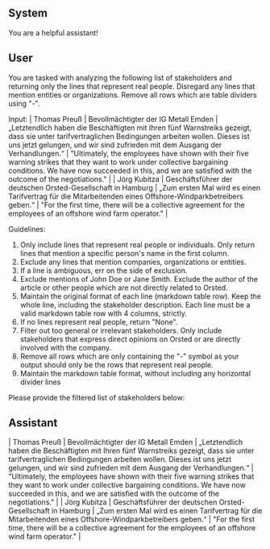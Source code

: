 ## System

You are a helpful assistant!

## User


You are tasked with analyzing the following list of stakeholders and returning only the lines that represent real people. Disregard any lines that mention entities or organizations. Remove all rows which are table dividers using "-".

Input:
| Thomas Preuß | Bevollmächtigter der IG Metall Emden | „Letztendlich haben die Beschäftigten mit Ihren fünf Warnstreiks gezeigt, dass sie unter tarifvertraglichen Bedingungen arbeiten wollen. Dieses ist uns jetzt gelungen, und wir sind zufrieden mit dem Ausgang der Verhandlungen.“ | "Ultimately, the employees have shown with their five warning strikes that they want to work under collective bargaining conditions. We have now succeeded in this, and we are satisfied with the outcome of the negotiations." |
| Jörg Kubitza | Geschäftsführer der deutschen Orsted-Gesellschaft in Hamburg | „Zum ersten Mal wird es einen Tarifvertrag für die Mitarbeitenden eines Offshore-Windparkbetreibers geben.“ | "For the first time, there will be a collective agreement for the employees of an offshore wind farm operator." |

Guidelines:
1. Only include lines that represent real people or individuals. Only return lines that mention a specific person's name in the first column.
2. Exclude any lines that mention companies, organizations or entities.
3. If a line is ambiguous, err on the side of exclusion.
4. Exclude mentions of John Doe or Jane Smith. Exclude the author of the article or other people which are not directly related to Orsted.
5. Maintain the original format of each line (markdown table row). Keep the whole line, including the stakeholder description. Each line must be a valid markdown table row with 4 columns, strictly.
6. If no lines represent real people, return "None".
7. Filter out too general or irrelevant stakeholders. Only include stakeholders that express direct opinions on Orsted or are directly involved with the company.
8. Remove all rows which are only containing the "-" symbol as your output should only be the rows that represent real people.
9. Maintain the markdown table format, without including any horizontal divider lines

Please provide the filtered list of stakeholders below:
        

## Assistant

| Thomas Preuß | Bevollmächtigter der IG Metall Emden | „Letztendlich haben die Beschäftigten mit Ihren fünf Warnstreiks gezeigt, dass sie unter tarifvertraglichen Bedingungen arbeiten wollen. Dieses ist uns jetzt gelungen, und wir sind zufrieden mit dem Ausgang der Verhandlungen.“ | "Ultimately, the employees have shown with their five warning strikes that they want to work under collective bargaining conditions. We have now succeeded in this, and we are satisfied with the outcome of the negotiations." |
| Jörg Kubitza | Geschäftsführer der deutschen Orsted-Gesellschaft in Hamburg | „Zum ersten Mal wird es einen Tarifvertrag für die Mitarbeitenden eines Offshore-Windparkbetreibers geben.“ | "For the first time, there will be a collective agreement for the employees of an offshore wind farm operator." |

